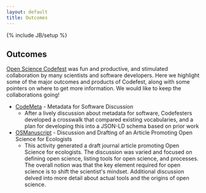 ```yaml
---
layout: default
title: Outcomes
---
```


{% include JB/setup %}

## Outcomes

[Open Science Codefest](/open-science-codefest) was fun and productive, and stimulated collaboration by many scientists and software developers.   Here we highlight some of the major outcomes and products of Codefest, along with some pointers on where to get more information.  We would like to keep the collaborations going!

- [CodeMeta](MetaData-for-Software-\(Code-as-a-Research-Object\)) - Metadata for Software Discussion
    - After a lively discussion about metadata for software, Codefesters developed a crosswalk that compared existing vocabularies, and a plan for developing this into a JSON-LD schema based on prior work
- [OSManuscript](Open-Science-Manuscript) - Discussion and Drafting of an Article Promoting Open Science for Ecologists
    - This activity generated a draft journal article promoting Open Science for ecologists. The discussion was varied and focused on defining open science, listing tools for open science, and processes. The overall notion was that the key element required for open science is to shift the scientist's mindset. Additional discussion delved into more detail about actual tools and the origins of open science.
